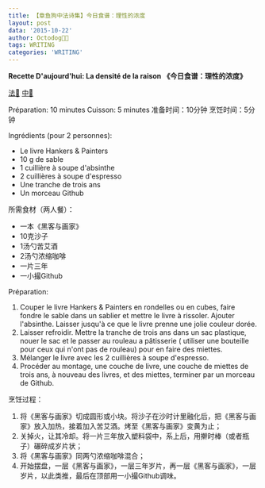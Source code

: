 ```yaml
---
title: 【章鱼狗中法诗集】今日食谱：理性的浓度
layout: post
data: '2015-10-22'
author: Octodog🐙🐶
tags: WRITING
categories: 'WRITING'
---
```


**Recette D'aujourd'hui: La densité de la raison**
**《今日食谱：理性的浓度》**


[法🎵](http://7xnvqn.com1.z0.glb.clouddn.com/Recette%20D'aujourd'hui_0.mp3)
[中🎵](http://7xnvqn.com1.z0.glb.clouddn.com/%E4%BB%8A%E6%97%A5%E9%A3%9F%E8%B0%B1_0.mp3)

Préparation: 10 minutes 
Cuisson: 5 minutes 
准备时间：10分钟 
烹饪时间：5分钟 

Ingrédients (pour 2 personnes): 
- Le livre Hankers & Painters 
- 10 g de sable 
- 1 cuillière à soupe d'absinthe 
- 2 cuillières à soupe d'espresso 
- Une tranche de trois ans 
- Un morceau Github 
  
所需食材（两人餐）： 
- 一本《黑客与画家》 
- 10克沙子 
- 1汤勺苦艾酒 
- 2汤勺浓缩咖啡 
- 一片三年 
- 一小撮Github 

Préparation: 
1. Couper le livre Hankers & Painters en rondelles ou en cubes, faire fondre le sable dans un sablier et mettre le livre à rissoler. Ajouter l'absinthe. Laisser jusqu'à ce que le livre prenne une jolie couleur dorée. 
2. Laisser refroidir. Mettre la tranche de trois ans dans un sac plastique, nouer le sac et le passer au rouleau a pâtisserie ( utiliser une bouteille pour ceux qui n'ont pas de rouleau) pour en faire des miettes. 
3. Mélanger le livre avec les 2 cuillières à soupe d'espresso.  
4. Procéder au montage, une couche de livre, une couche de miettes de trois ans, à nouveau des livres, et des miettes, terminer par un morceau de Github. 

烹饪过程： 
1. 将《黑客与画家》切成圆形或小块。将沙子在沙时计里融化后，把《黑客与画家》放入加热，接着加入苦艾酒。烤至《黑客与画家》变黄为止； 
2. 关掉火，让其冷却。将一片三年放入塑料袋中，系上后，用擀时棒（或者瓶子）碾碎成岁片状； 
3. 将《黑客与画家》同两勺浓缩咖啡混合； 
4. 开始摆盘，一层《黑客与画家》，一层三年岁片，再一层《黑客与画家》，一层岁片，以此类推，最后在顶部用一小撮Github调味。 
